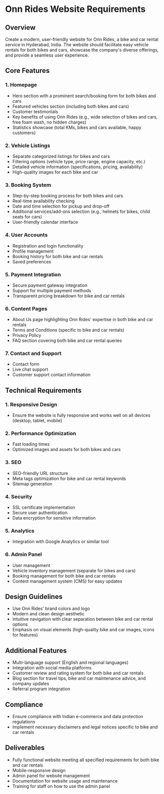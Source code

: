 # Onn Rides Website Requirements

## Overview
Create a modern, user-friendly website for Onn Rides, a bike and car rental service in Hyderabad, India. The website should facilitate easy vehicle rentals for both bikes and cars, showcase the company's diverse offerings, and provide a seamless user experience.

## Core Features

### 1. Homepage
- Hero section with a prominent search/booking form for both bikes and cars
- Featured vehicles section (including both bikes and cars)
- Customer testimonials
- Key benefits of using Onn Rides (e.g., wide selection of bikes and cars, free foam wash, no hidden charges)
- Statistics showcase (total KMs, bikes and cars available, happy customers)

### 2. Vehicle Listings
- Separate categorized listings for bikes and cars
- Filtering options (vehicle type, price range, engine capacity, etc.)
- Detailed vehicle information (specifications, pricing, availability)
- High-quality images for each bike and car

### 3. Booking System
- Step-by-step booking process for both bikes and cars
- Real-time availability checking
- Date and time selection for pickup and drop-off
- Additional services/add-ons selection (e.g., helmets for bikes, child seats for cars)
- User-friendly calendar interface

### 4. User Accounts
- Registration and login functionality
- Profile management
- Booking history for both bike and car rentals
- Saved preferences

### 5. Payment Integration
- Secure payment gateway integration
- Support for multiple payment methods
- Transparent pricing breakdown for bike and car rentals

### 6. Content Pages
- About Us page highlighting Onn Rides' expertise in both bike and car rentals
- Terms and Conditions (specific to bike and car rentals)
- Privacy Policy
- FAQ section covering both bike and car rental queries

### 7. Contact and Support
- Contact form
- Live chat support
- Customer support contact information

## Technical Requirements

### 1. Responsive Design
- Ensure the website is fully responsive and works well on all devices (desktop, tablet, mobile)

### 2. Performance Optimization
- Fast loading times
- Optimized images and assets for both bikes and cars

### 3. SEO
- SEO-friendly URL structure
- Meta tags optimization for bike and car rental keywords
- Sitemap generation

### 4. Security
- SSL certificate implementation
- Secure user authentication
- Data encryption for sensitive information

### 5. Analytics
- Integration with Google Analytics or similar tool

### 6. Admin Panel
- User management
- Vehicle inventory management (separate for bikes and cars)
- Booking management for both bike and car rentals
- Content management system (CMS) for easy updates

## Design Guidelines
- Use Onn Rides' brand colors and logo
- Modern and clean design aesthetic
- Intuitive navigation with clear separation between bike and car rental options
- Emphasis on visual elements (high-quality bike and car images, icons for features)

## Additional Features
- Multi-language support (English and regional languages)
- Integration with social media platforms
- Customer review and rating system for both bike and car rentals
- Blog section for travel tips, bike and car maintenance advice, and company updates
- Referral program integration

## Compliance
- Ensure compliance with Indian e-commerce and data protection regulations
- Implement necessary disclaimers and legal notices specific to bike and car rentals

## Deliverables
- Fully functional website meeting all specified requirements for both bike and car rentals
- Mobile-responsive design
- Admin panel for website management
- Documentation for website usage and maintenance
- Training for staff on how to use the admin panel
